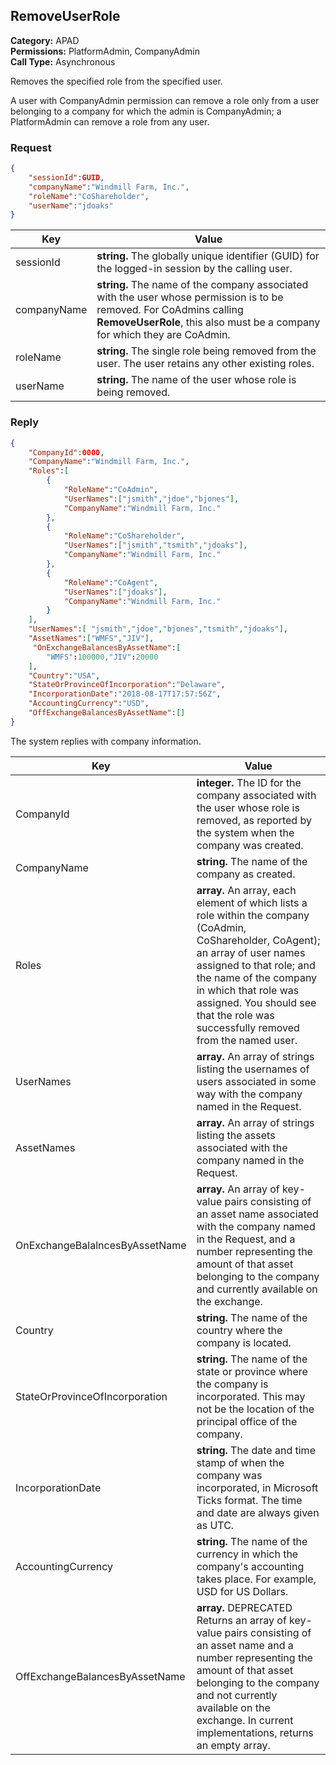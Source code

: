 ## RemoveUserRole

**Category:** APAD<br />**Permissions:** PlatformAdmin, CompanyAdmin<br />**Call Type:** Asynchronous

Removes the specified role from the specified user.

A user with CompanyAdmin permission can remove a role only from a user belonging to a company for which the admin is CompanyAdmin; a PlatformAdmin can remove a role from any user.

### Request

```json
{
    "sessionId":GUID,
    "companyName":"Windmill Farm, Inc.",
    "roleName":"CoShareholder",
    "userName":"jdoaks"
}
```

| Key         | Value                                                        |
| ----------- | ------------------------------------------------------------ |
| sessionId   | **string.** The globally unique identifier (GUID) for the logged-in session by the calling user. |
| companyName | **string.** The name of the company associated with the user whose permission is to be removed. For CoAdmins calling **RemoveUserRole**, this also must be a company for which they are CoAdmin. |
| roleName    | **string.** The single role being removed from the user. The user retains any other existing roles. |
| userName    | **string.** The name of the user whose role is being removed. |

### Reply

```json
{
    "CompanyId":0000,
    "CompanyName":"Windmill Farm, Inc.",
    "Roles":[
        {
            "RoleName":"CoAdmin",
            "UserNames":["jsmith","jdoe","bjones"],
            "CompanyName":"Windmill Farm, Inc."
        },
        {
            "RoleName":"CoShareholder",
            "UserNames":["jsmith","tsmith","jdoaks"],
            "CompanyName":"Windmill Farm, Inc."
        },
        {
            "RoleName":"CoAgent",
            "UserNames":["jdoaks"],
            "CompanyName":"Windmill Farm, Inc."
        }
    ],
    "UserNames":[ "jsmith","jdoe","bjones","tsmith","jdoaks"],
    "AssetNames":["WMFS","JIV"],
     "OnExchangeBalancesByAssetName":[
        "WMFS":100000,"JIV":20000        
    ],
    "Country":"USA",
    "StateOrProvinceOfIncorporation":"Delaware",
    "IncorporationDate":"2018-08-17T17:57:56Z",
    "AccountingCurrency":"USD",
    "OffExchangeBalancesByAssetName":[]
}
```

The system replies with company information.

| Key                            | Value                                                        |
| ------------------------------ | ------------------------------------------------------------ |
| CompanyId                      | **integer.** The ID for the company associated with the user whose role is removed, as reported by the system when the company was created. |
| CompanyName                    | **string.** The name of the company as created.              |
| Roles                          | **array.** An array, each element of which lists a role within the company (CoAdmin, CoShareholder, CoAgent); an array of user names assigned to that role; and the name of the company in which that role was assigned. You should see that the role was successfully removed from the named user.  |
| UserNames                      | **array.** An array of strings listing the usernames of users associated in some way with the company named in the Request. |
| AssetNames                     | **array.** An array of strings listing the assets associated with the company named in the Request. |
| OnExchangeBalalncesByAssetName | **array.** An array of key-value pairs consisting of an asset name associated with the company named in the Request, and a number representing the amount of that asset belonging to the company and currently available on the exchange. |
| Country                        | **string.** The name of the country where the company is located. |
| StateOrProvinceOfIncorporation | **string.** The name of the state or province where the company is incorporated. This may not be the location of the principal office of the company. |
| IncorporationDate              | **string.** The date and time stamp of when the company was incorporated, in Microsoft Ticks format. The time and date are always given as UTC. |
| AccountingCurrency             | **string.** The name of the currency in which the company's accounting takes place. For example, USD for US Dollars. |
| OffExchangeBalancesByAssetName | **array.** DEPRECATED Returns an array of key-value pairs consisting of an asset name and a number representing the amount of that asset belonging to the company and not currently available on the exchange. In current implementations, returns an empty array. |


